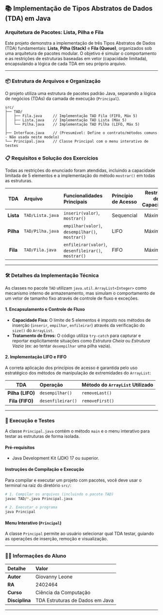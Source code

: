 ## 📚 Implementação de Tipos Abstratos de Dados (TDA) em Java

### Arquitetura de Pacotes: Lista, Pilha e Fila

Este projeto demonstra a implementação de três Tipos Abstratos de Dados (TDA) fundamentais: **Lista**, **Pilha (Stack)** e **Fila (Queue)**, organizados sob uma arquitetura de pacotes modular. O objetivo é simular o comportamento e as restrições de estruturas baseadas em vetor (capacidade limitada), encapsulando a lógica de cada TDA em seu próprio arquivo.

-----

### 📦 Estrutura de Arquivos e Organização

O projeto utiliza uma estrutura de pacotes padrão Java, separando a lógica de negócios (TDAs) da camada de execução (`Principal`).

```
src/
├── TAD/
│   ├── Fila.java     // Implementação TAD Fila (FIFO, Máx 5)
│   ├── Lista.java    // Implementação TAD Lista (Máx 5)
│   └── Pilha.java    // Implementação TAD Pilha (LIFO, Máx 5)
│
├── Interface.java    // (Presumível: Define o contrato/métodos comuns - Não usada neste modelo)
└── Principal.java    // Classe Principal com o menu interativo de testes
```

### 📋 Requisitos e Solução dos Exercícios

Todas as restrições do enunciado foram atendidas, incluindo a capacidade limitada de 5 elementos e a implementação do método `mostrar()` em todas as estruturas.

| TDA | Arquivo | Funcionalidades Principais | Princípio de Acesso | Restrição de Capacidade |
| :---: | :--- | :--- | :--- | :---: |
| **Lista** | `TAD/Lista.java` | `inserir(valor)`, `mostrar()` | Sequencial | Máximo: **5** |
| **Pilha** | `TAD/Pilha.java` | `empilhar(valor)`, `desempilhar()`, `mostrar()` | LIFO | Máximo: **5** |
| **Fila** | `TAD/Fila.java` | `enfileirar(valor)`, `desenfileirar()`, `mostrar()` | FIFO | Máximo: **5** |

-----

### 🛠️ Detalhes da Implementação Técnica

As classes no pacote `TAD` utilizam `java.util.ArrayList<Integer>` como mecanismo interno de armazenamento, mas simulam o comportamento de um vetor de tamanho fixo através de controle de fluxo e exceções.

#### 1\. Encapsulamento e Controle de Fluxo

* **Capacidade Fixa:** O limite de 5 elementos é imposto nos métodos de inserção (`inserir`, `empilhar`, `enfileirar`) através da verificação do `size()` do `ArrayList`.
* **Tratamento de Erros:** O código utiliza `try-catch` para capturar e reportar explicitamente situações como *Estrutura Cheia* ou *Estrutura Vazia* (ex: ao tentar `desempilhar` uma pilha vazia).

#### 2\. Implementação LIFO e FIFO

A correta aplicação dos princípios de acesso é garantida pelo uso estratégico dos métodos de manipulação de extremidades do `ArrayList`:

| TDA | Operação | Método do `ArrayList` Utilizado |
| :---: | :--- | :--- |
| **Pilha (LIFO)** | `desempilhar()` | `removeLast()` |
| **Fila (FIFO)** | `desenfileirar()` | `removeFirst()` |

-----

### 🚀 Execução e Testes

A classe `Principal.java` contém o método `main` e o menu interativo para testar as estruturas de forma isolada.

#### Pré-requisitos

* Java Development Kit (JDK) 17 ou superior.

#### Instruções de Compilação e Execução

Para compilar e executar um projeto com pacotes, você deve usar o terminal na raiz do diretório `src/`:

```bash
# 1. Compilar os arquivos (incluindo o pacote TAD)
javac TAD/*.java Principal.java

# 2. Executar o programa
java Principal
```

#### Menu Interativo (`Principal`)

A classe `Principal` permite ao usuário selecionar qual TDA testar, guiando as operações de inserção, remoção e visualização.

-----

### 👨‍🏫 Informações do Aluno

| Detalhe | Valor |
| :--- | :--- |
| **Autor** | Giovanny Leone |
| **RA** | 2402464 |
| **Curso** | Ciência da Computação |
| **Disciplina** | TDA Estruturas de Dados em Java |

-----